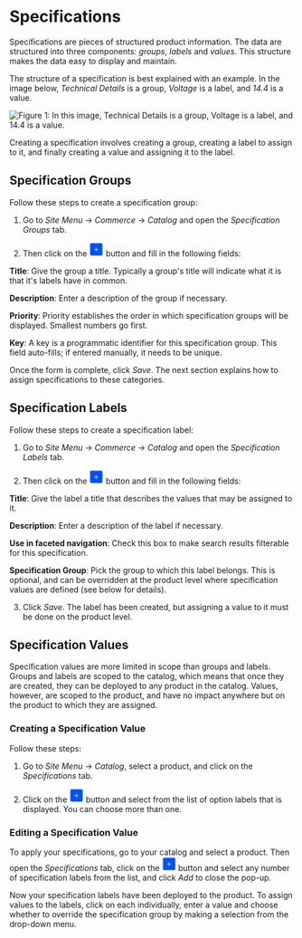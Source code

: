 # Specifications [](id=specifications)

Specifications are pieces of structured product information. The data are
structured into three components: *groups*, *labels* and *values*. This
structure makes the data easy to display and maintain.

The structure of a specification is best explained with an example. In the image
below, *Technical Details* is a group, *Voltage* is a label, and *14.4* is
a value.

![Figure 1: In this image, *Technical Details* is a group, *Voltage* is a label, and *14.4* is a value.](../../images/spec-group.png)

Creating a specification involves creating a group, creating a label to assign
to it, and finally creating a value and assigning it to the label.

## Specification Groups [](id=specification-groups)

Follow these steps to create a specification group:

1.  Go to *Site Menu* &rarr; *Commerce* &rarr; *Catalog* and open the
    *Specification Groups* tab. 

2.  Then click on the ![Add](../../images/icon-add.png) button and fill in
    the following fields:

**Title**: Give the group a title. Typically a group's title will indicate what
it is that it's labels have in common.

**Description**: Enter a description of the group if necessary.

**Priority**: Priority establishes the order in which specification groups will
be displayed. Smallest numbers go first.

**Key**: A key is a programmatic identifier for this specification group. This
field auto-fills; if entered manually, it needs to be unique.

Once the form is complete, click *Save*. The next section explains how to
assign specifications to these categories.

## Specification Labels [](id=specification-labels)

Follow these steps to create a specification label:

1.  Go to *Site Menu* &rarr; *Commerce* &rarr; *Catalog* and open the
    *Specification Labels* tab. 

2.  Then click on the ![Add](../../images/icon-add.png) button and fill in
    the following fields:

**Title**: Give the label a title that describes the values that may be
assigned to it.

**Description**: Enter a description of the label if necessary.

**Use in faceted navigation**: Check this box to make search results filterable
for this specification.

**Specification Group**: Pick the group to which this label belongs. This is
optional, and can be overridden at the product level where specification values
are defined (see below for details).

3.  Click *Save*. The label has been created, but assigning a value to it must
    be done on the product level.

## Specification Values [](id=specification-values)

Specification values are more limited in scope than groups and labels. Groups
and labels are scoped to the catalog, which means that once they are created,
they can be deployed to any product in the catalog. Values, however, are scoped
to the product, and have no impact anywhere but on the product to which they
are assigned.

### Creating a Specification Value [](id=creating-a-specification-value)

Follow these steps:

1.  Go to *Site Menu* &rarr; *Catalog*, select a product, and click on the
    *Specifications* tab.

2.  Click on the ![Add](../../images/icon-add.png) button and select from the list of option labels that is displayed. You can choose more than one.


### Editing a Specification Value [](id=editing-a-specification-value)
To apply your specifications, go to your catalog and select a product. Then open
the *Specifications* tab, click on the ![Add](../../images/icon-add.png)
button and select any number of specification labels from the list, and click
*Add* to close the pop-up.

Now your specification labels have been deployed to the product. To assign
values to the labels, click on each individually, enter a value and choose
whether to override the specification group by making a selection from the
drop-down menu.
